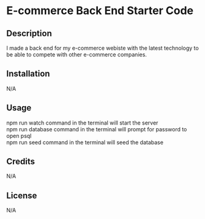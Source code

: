 # E-commerce Back End Starter Code

## Description

I made a back end for my e-commerce webiste with the latest technology to be able to compete with other e-commerce companies.

## Installation

N/A

## Usage

npm run watch command in the terminal will start the server<br>
npm run database command in the terminal will prompt for password to open psql<br>
npm run seed command in the terminal will seed the database<br>

## Credits

N/A

## License

N/A
